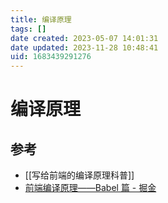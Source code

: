 ```yaml
---
title: 编译原理
tags: []
date created: 2023-05-07 14:01:31
date updated: 2023-11-28 10:48:41
uid: 1683439291276
---
```


# 编译原理

## 参考

- [[写给前端的编译原理科普]]
- [前端编译原理——Babel 篇 - 掘金](https://juejin.cn/post/7200366809409159205)
